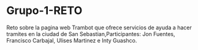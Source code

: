 # Grupo-1-RETO
Reto sobre la pagina web Trambot que ofrece servicios de ayuda a hacer tramites en la ciudad de San Sebastian,Participantes: Jon Fuentes, Francisco Carbajal, Ulises Martinez e Inty Guashco.
